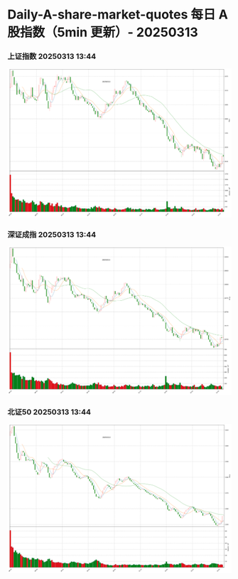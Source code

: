 
# Daily-A-share-market-quotes 每日 A 股指数（5min 更新）- 20250313

### 上证指数 20250313 13:44
![](./fig/2025/3/20250313-sh000001.png)

### 深证成指 20250313 13:44
![](./fig/2025/3/20250313-sz399001.png)

### 北证50 20250313 13:44
![](./fig/2025/3/20250313-bj899050.png)
